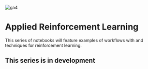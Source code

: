 ![ga4](https://www.google-analytics.com/collect?v=2&tid=G-6VDTYWLKX6&cid=1&en=page_view&sid=1&dl=statmike%2Fvertex-ai-mlops%2FApplied+Reinforcement+Learning&dt=readme.md)
# Applied Reinforcement Learning
This series of notebooks will feature examples of workflows with and techniques for reinforcement learning.

## This series is in development


